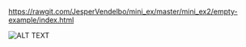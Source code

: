 https://rawgit.com/JesperVendelbo/mini_ex/master/mini_ex2/empty-example/index.html


![ALT TEXT](https://github.com/JesperVendelbo/mini_ex/blob/master/mini_ex2/Sk%C3%A6rmbillede%202018-02-19%20kl.%2013.07.43.png)
